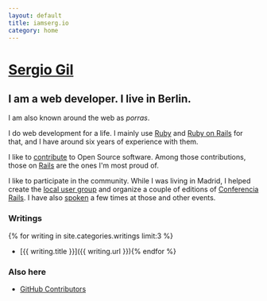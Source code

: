 ```yaml
---
layout: default
title: iamserg.io
category: home
---
```


# [Sergio Gil](/)
## I am a web developer. I live in Berlin.

I am also known around the web as *porras*.

I do web development for a life. I mainly use [Ruby](http://www.ruby-lang.org/) and [Ruby on Rails](http://rubyonrails.org/) for that, and I have around six years of experience with them.

I like to [contribute](http://ghcontributors.herokuapp.com/porras) to Open Source software. Among those contributions, those on [Rails](http://contributors.rubyonrails.org/contributors/sergio-gil/commits) are the ones I'm most proud of.

I like to participate in the community. While I was living in Madrid, I helped create the [local user group](http://madridrb.jottit.com/) and organize a couple of editions of [Conferencia Rails](http://conferenciarails.org/). I have also [spoken](/talks) a few times at those and other events.

### Writings

{% for writing in site.categories.writings limit:3 %}
* [{{ writing.title }}]({{ writing.url }}){% endfor %}


<!-- * [More writings](/writings) -->

### Also here

* [GitHub Contributors](http://ghcontributors.herokuapp.com/)
